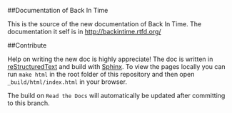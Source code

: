 ##Documentation of Back In Time

This is the source of the new documentation of Back In Time. The documentation
it self is in http://backintime.rtfd.org/

##Contribute

Help on writing the new doc is highly appreciate! The doc is written in
[reStructuredText](http://docutils.sourceforge.net/docs/user/rst/quickref.html)
and build with [Sphinx](http://www.sphinx-doc.org/en/stable/).
To view the pages locally you can run `make html` in the root folder of this
repository and then open `_build/html/index.html` in your browser.

The build on `Read the Docs` will automatically be updated after committing to
this branch.
